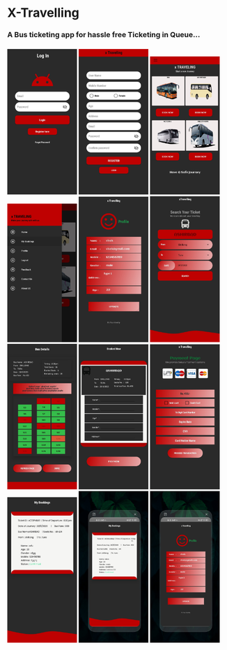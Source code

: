 # X-Travelling
<h3>A Bus ticketing app for hassle free Ticketing in Queue...<h3>

 
<img  src="images/1.jpg" width="160" heigth="150"> <img  src="images/2.jpg" width="160" heigth="150">
<img  src="images/3.jpg" width="160" heigth="150">
<img  src="images/4.jpg" width="160" heigth="150">
<img  src="images/5.jpg" width="160" heigth="150">
<img  src="images/6.jpg" width="160" heigth="150">
<img  src="images/7.jpg" width="160" heigth="150">
<img  src="images/8.jpg" width="160" heigth="150">
<img  src="images/9.jpg" width="160" heigth="150">
<img  src="images/10.jpg" width="160" heigth="150">
<img  src="images/11.jpg" width="160" heigth="150">
<img  src="images/12.jpg" width="160" heigth="150">
 
 

